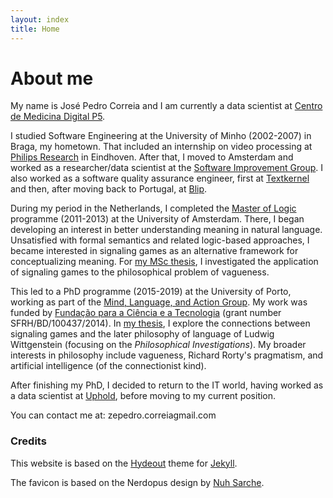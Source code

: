 ```yaml
---
layout: index
title: Home
---
```


# About me

My name is José Pedro Correia and I am currently a data scientist at [Centro de Medicina Digital P5](https://www.p5.pt/). 

I studied Software Engineering at the University of Minho (2002-2007) in Braga, my hometown. That included an internship on video processing at [Philips Research](https://www.philips.com/a-w/research/home.html) in Eindhoven. After that, I moved to Amsterdam and worked as a researcher/data scientist at the [Software Improvement Group](https://www.sig.eu/). I also worked as a software quality assurance engineer, first at [Textkernel](https://www.textkernel.com/) and then, after moving back to Portugal, at [Blip](https://blip.pt/).

During my period in the Netherlands, I completed the [Master of Logic](http://www.illc.uva.nl/MScLogic/) programme (2011-2013) at the University of Amsterdam. There, I began developing an interest in better understanding meaning in natural language. Unsatisfied with formal semantics and related logic-based approaches, I became interested in signaling games as an alternative framework for conceptualizing meaning. For [my MSc thesis](http://arno.uva.nl/document/499282), I investigated the application of signaling games to the philosophical problem of vagueness.

This led to a PhD programme (2015-2019) at the University of Porto, working as part of the [Mind, Language, and Action Group](https://mlag.up.pt/). My work was funded by [Fundação para a Ciência e a Tecnologia](http://www.fct.pt/) (grant number SFRH/BD/100437/2014). In [my thesis](https://hdl.handle.net/10216/126715), I explore the connections between signaling games and the later philosophy of language of Ludwig Wittgenstein (focusing on the _Philosophical Investigations_). My broader interests in philosophy include vagueness, Richard Rorty's pragmatism, and artificial intelligence (of the connectionist kind).

After finishing my PhD, I decided to return to the IT world, having worked as a data scientist at [Uphold](https://uphold.com/), before moving to my current position.


You can contact me at: zepedro.correia<span class="at-sign">gmail.com</span>

### Credits

This website is based on the [Hydeout](https://fongandrew.github.io/hydeout/) theme for [Jekyll](https://jekyllrb.com/).

The favicon is based on the Nerdopus design by [Nuh Sarche](https://www.redbubble.com/people/nuhsarche).